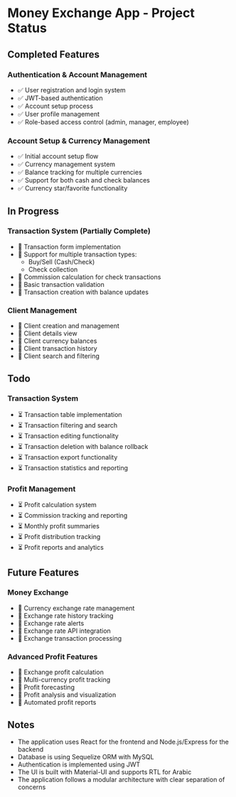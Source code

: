 # Money Exchange App - Project Status

## Completed Features

### Authentication & Account Management

- ✅ User registration and login system
- ✅ JWT-based authentication
- ✅ Account setup process
- ✅ User profile management
- ✅ Role-based access control (admin, manager, employee)

### Account Setup & Currency Management

- ✅ Initial account setup flow
- ✅ Currency management system
- ✅ Balance tracking for multiple currencies
- ✅ Support for both cash and check balances
- ✅ Currency star/favorite functionality

## In Progress

### Transaction System (Partially Complete)

- 🔄 Transaction form implementation
- 🔄 Support for multiple transaction types:
  - Buy/Sell (Cash/Check)
  - Check collection
- 🔄 Commission calculation for check transactions
- 🔄 Basic transaction validation
- 🔄 Transaction creation with balance updates

### Client Management

- 🔄 Client creation and management
- 🔄 Client details view
- 🔄 Client currency balances
- 🔄 Client transaction history
- 🔄 Client search and filtering

## Todo

### Transaction System

- ⏳ Transaction table implementation
- ⏳ Transaction filtering and search
- ⏳ Transaction editing functionality
- ⏳ Transaction deletion with balance rollback
- ⏳ Transaction export functionality
- ⏳ Transaction statistics and reporting

### Profit Management

- ⏳ Profit calculation system
- ⏳ Commission tracking and reporting
- ⏳ Monthly profit summaries
- ⏳ Profit distribution tracking
- ⏳ Profit reports and analytics

## Future Features

### Money Exchange

- 🔮 Currency exchange rate management
- 🔮 Exchange rate history tracking
- 🔮 Exchange rate alerts
- 🔮 Exchange rate API integration
- 🔮 Exchange transaction processing

### Advanced Profit Features

- 🔮 Exchange profit calculation
- 🔮 Multi-currency profit tracking
- 🔮 Profit forecasting
- 🔮 Profit analysis and visualization
- 🔮 Automated profit reports

## Notes

- The application uses React for the frontend and Node.js/Express for the backend
- Database is using Sequelize ORM with MySQL
- Authentication is implemented using JWT
- The UI is built with Material-UI and supports RTL for Arabic
- The application follows a modular architecture with clear separation of concerns
